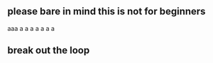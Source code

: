 ## please bare in mind this is not for beginners
<detail>
<summary></summary>

aaa
a
a
a
a
a
a
a

## break out the loop

